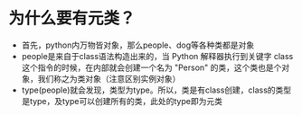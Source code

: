 # 为什么要有元类？
- 首先，python内万物皆对象，那么people、dog等各种类都是对象
- people是来自于class语法构造出来的，当 Python 解释器执行到关键字 class 这个指令的时候，在内部就会创建一个名为 "Person" 的类，这个类也是个对象，我们称之为类对象（注意区别实例对象）
- type(people)就会发现，类型为type。所以，类是有class创建，class的类型是type，及type可以创建所有的类，此处的type即为元类